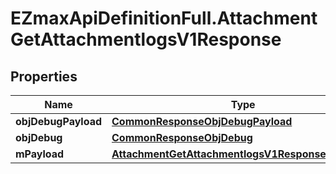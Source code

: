 # EZmaxApiDefinitionFull.AttachmentGetAttachmentlogsV1Response

## Properties

Name | Type | Description | Notes
------------ | ------------- | ------------- | -------------
**objDebugPayload** | [**CommonResponseObjDebugPayload**](CommonResponseObjDebugPayload.md) |  | 
**objDebug** | [**CommonResponseObjDebug**](CommonResponseObjDebug.md) |  | [optional] 
**mPayload** | [**AttachmentGetAttachmentlogsV1ResponseMPayload**](AttachmentGetAttachmentlogsV1ResponseMPayload.md) |  | 



